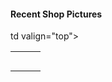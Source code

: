 #### Recent Shop Pictures

<table>
	<tr>
<td valign="top">
<a href="./Collateral/Final/Back-Row-2Sink.jpg>"
<img src="./Collateral/Final/Thumbnails/Back-Row-2Sink.jpg>"
</a>
</td>
<td valign="top">
<a href="./Collateral/Final/Back-Row.jpg>"
<img src="./Collateral/Final/Thumbnails/Back-Row.jpg>"
</a>
</td>
<td valign="top">
<a href="./Collateral/Final/Cab-Drills.jpg>"
<img src="./Collateral/Final/Thumbnails/Cab-Drills.jpg>"
</a>
</td>
</tr>

<tr>
<td valign="top">
<a href="./Collateral/Final/Cab-Lathe.jpg>"
<img src="./Collateral/Final/Thumbnails/Cab-Lathe.jpg>"
</a>
</td>
<td valign="top">
<a href="./Collateral/Final/Cab-Routers.jpg>"
<img src="./Collateral/Final/Thumbnails/Cab-Routers.jpg>"
</a>
</td>
<td valign="top">
<a href="./Collateral/Final/Cab-Sanders.jpg>"
<img src="./Collateral/Final/Thumbnails/Cab-Sanders.jpg>"
</a>
</td>
</tr>

<tr>
<td valign="top">
<a href="./Collateral/Final/Cab-Saws.jpg>"
<img src="./Collateral/Final/Thumbnails/Cab-Saws.jpg>"
</a>
</td>
<td valign="top">
<a href="./Collateral/Final/Filter-Cord.jpg>"
<img src="./Collateral/Final/Thumbnails/Filter-Cord.jpg>"
</a>
</td>
td valign="top">
<a href="./Collateral/Final/Front-Row.jpg>"
<img src="./Collateral/Final/Thumbnails/Front-Row.jpg>"
</a>
</td>
<td valign="top">
<a href="./Collateral/Final/Left-Corner.jpg>"
<img src="./Collateral/Final/Thumbnails/Left-Corner.jpg>"
</a>
</td>
</tr>
<tr>
<td valign="top">
<a href="./Collateral/Final/To-Jack.jpg>"
<img src="./Collateral/Final/Thumbnails/To-Jack.jpg>"
</a>
</td>
<td valign="top">
<a href="./Collateral/Final/To-Sink.jpg>"
<img src="./Collateral/Final/Thumbnails/To-Sink.jpg>"
</a>
</td>
<td valign="top">
<a href="./Collateral/Final/Tool-Bench.jpg>"
<img src="./Collateral/Final/Thumbnails/Tool-Bench.jpg>"
</a>
</td>
</tr>
<tr>
<td valign="top">
<a href="./Collateral/Final/Clamps-V.jpg>"
<img src="./Collateral/Final/Thumbnails/Clamps-V.jpg>"
</a>
</td>
<td valign="top">
<a href="./Collateral/Final/Shelf-2-V.jpg>"
<img src="./Collateral/Final/Thumbnails/Shelf-2-V.jpg>"
</a>
</td>
<td valign="top">
<a href="./Collateral/Final/Shelf-1-V.jpg>"
<img src="./Collateral/Final/Thumbnails/Shelf-1-V.jpg>"
</a>
</td>
</tr>
</table>